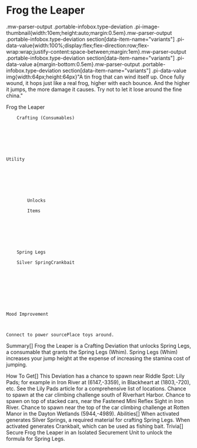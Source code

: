 # Frog the Leaper

.mw-parser-output .portable-infobox.type-deviation .pi-image-thumbnail{width:10em;height:auto;margin:0.5em}.mw-parser-output .portable-infobox.type-deviation section[data-item-name="variants"] .pi-data-value{width:100%;display:flex;flex-direction:row;flex-wrap:wrap;justify-content:space-between;margin:1em}.mw-parser-output .portable-infobox.type-deviation section[data-item-name="variants"] .pi-data-value a{margin-bottom:0.5em}.mw-parser-output .portable-infobox.type-deviation section[data-item-name="variants"] .pi-data-value img{width:64px;height:64px}"A tin frog that can wind itself up. Once fully wound, it hops just like a real frog, higher with each bounce. And the higher it jumps, the more damage it causes. Try not to let it lose around the fine china."

Frog the Leaper


	
		
		
	
	


	
	
	
	
	
	
	
		Crafting (Consumables)
	
	
	




	Utility

	
	
	
	
		
		
			Unlocks
		
			Items
		
		
	
	
	
	
	
		Spring Legs
	
		Silver SpringCrankbait
	
	
	






	Mood Improvement


	
	Connect to power sourcePlace toys around.







Summary[]
Frog the Leaper is a Crafting Deviation that unlocks Spring Legs, a consumable that grants the Spring Legs (Whim). Spring Legs (Whim) increases your jump height at the expense of increasing the stamina cost of jumping.

How To Get[]
This Deviation has a chance to spawn near Riddle Spot: Lily Pads; for example in Iron River at (6147,-3359), in Blackheart at (1803,-720), etc. See the Lily Pads article for a comprehensive list of locations.
Chance to spawn at the car climbing challenge south of Riverhart Harbor.
Chance to spawn on top of stacked cars, near the Fastened Mini Reflex Sight in Iron River.
Chance to spawn near the top of the car climbing challenge at Rotten Manor in the Dayton Wetlands (5944,-4989).
Abilities[]
When activated generates Silver Springs, a required material for crafting Spring Legs.
When activated generates Crankbait, which can be used as fishing bait.
Trivia[]
Secure Frog the Leaper in an Isolated Securement Unit to unlock the formula for Spring Legs.
